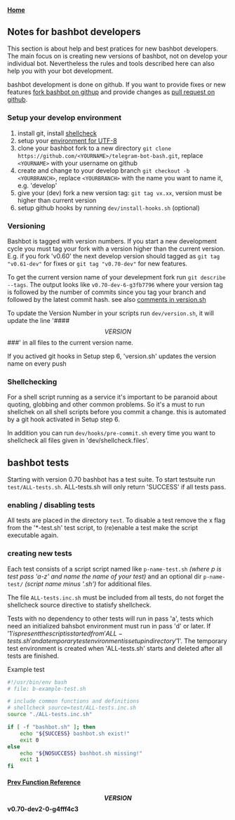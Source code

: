 #### [Home](../README.md)
## Notes for bashbot developers
This section is about help and best pratices for new bashbot developers. The main focus on is creating new versions of bashbot, not on develop your individual bot. Nevertheless the rules and tools described here can also help you with your bot development.

bashbot development is done on github. If you want to provide fixes or new features [fork bashbot on githup](https://help.github.com/en/articles/fork-a-repo) and provide changes as [pull request on github](https://help.github.com/en/articles/creating-a-pull-request).

### Setup your develop environment

1. install git, install [shellcheck](5_practice.md#Test-your-Bot-with-shellcheck)
2. setup your [environment for UTF-8](4_expert.md#Setting-up-your-Environment)
3. clone your bashbot fork to a new directory ```git clone https://github.com/<YOURNAME>/telegram-bot-bash.git```, replace ```<YOURNAME>``` with your username on github
4. create and change to your develop branch ```git checkout -b <YOURBRANCH>```, replace ```<YOURBRANCH>``` with the name you want to name it, e.g. 'develop'
5. give your (dev) fork a new version tag: ```git tag vx.xx```, version must be higher than current version
6. setup github hooks by running ```dev/install-hooks.sh``` (optional)

### Versioning

Bashbot is tagged with version numbers. If you start a new development cycle you must tag your fork with a version higher than the current version.
E.g. if you fork 'v0.60' the next develop version should tagged as ```git tag "v0.61-dev"``` for fixes or ```git tag "v0.70-dev"``` for new features.

To get the current version name of your develepment fork run ```git describe --tags```. The output looks like ```v0.70-dev-6-g3fb7796``` where your version tag is followed by the number of commits since you tag your branch and followed by the latest commit hash. see also [comments in version.sh](../dev/version.sh)

To update the Version Number in your scripts run ```dev/version.sh```, it will update the line '#### $$VERSION$$ ###' in all files to the current version name.

If you actived git hooks in Setup step 6, 'version.sh' updates the version name on every push

### Shellchecking

For a shell script running as a service it's important to be paranoid about quoting, globbing and other common problems. So it's a must to run shellchek on all shell scripts before you commit a change. this is automated by a git hook activated in Setup step 6.

In addition you can run ```dev/hooks/pre-commit.sh``` every time you want to shellcheck all files given in 'dev/shellcheck.files'.


## bashbot tests
Starting with version 0.70 bashbot has a test suite. To start testsuite run ```test/ALL-tests.sh```. ALL-tests.sh will only return 'SUCCESS' if all tests pass.

### enabling / disabling tests

All tests are placed in the directory  ```test```. To disable a test remove the x flag from the '*-test.sh' test script, to (re)enable
a test make the script executable again.


### creating new tests
Each test consists of a script script named like ```p-name-test.sh``` *(where p is test pass 'a-z' and name the name of your test)* and
an optional dir ```p-name-test/``` *(script name minus '.sh')* for additional files.

The file ```ALL-tests.inc.sh``` must be included from all tests, do not forget the shellcheck source directive to statisfy shellcheck.

Tests with no dependency to other tests will run in pass 'a', tests which need an initialized bahsbot environment must run in pass 'd' or later. 
If '$1' is present the script is started from 'ALL-tests.sh' and a temporary test environment is setup in directory '$1'.
The temporary test environment is created when 'ALL-tests.sh' starts and deleted after all tests are finished.

Example test
```bash
#!/usr/bin/env bash
# file: b-example-test.sh

# include common functions and definitions
# shellcheck source=test/ALL-tests.inc.sh
source "./ALL-tests.inc.sh"

if [ -f "bashbot.sh" ]; then
	echo "${SUCCESS} bashbot.sh exist!"
	exit 0
else
	echo "${NOSUCCESS} bashbot.sh missing!"
	exit 1
fi
```

#### [Prev Function Reference](6_function.md)

#### $$VERSION$$ v0.70-dev2-0-g4fff4c3

